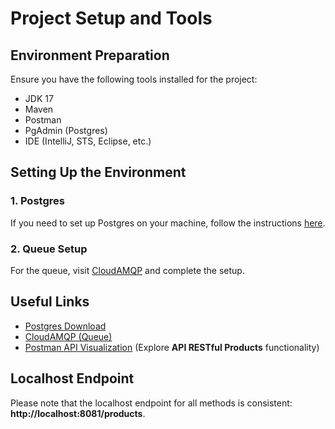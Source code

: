 # Project Setup and Tools

## Environment Preparation

Ensure you have the following tools installed for the project:

- JDK 17
- Maven
- Postman
- PgAdmin (Postgres)
- IDE (IntelliJ, STS, Eclipse, etc.)

## Setting Up the Environment

### 1. Postgres
If you need to set up Postgres on your machine, follow the instructions [here](https://www.postgresql.org/download/).

### 2. Queue Setup
For the queue, visit [CloudAMQP](https://www.cloudamqp.com/) and complete the setup.

## Useful Links

- [Postgres Download](https://www.postgresql.org/download/)
- [CloudAMQP (Queue)](https://www.cloudamqp.com/)
- [Postman API Visualization](https://www.postman.com/) (Explore **API RESTful Products** functionality)

## Localhost Endpoint

Please note that the localhost endpoint for all methods is consistent: **http://localhost:8081/products**.
